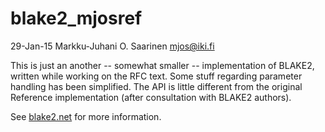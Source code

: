 # blake2_mjosref

29-Jan-15  Markku-Juhani O. Saarinen <mjos@iki.fi>

This is just an another -- somewhat smaller -- implementation of BLAKE2,
written while working on the RFC text. Some stuff regarding parameter
handling has been simplified. The API is little different from the 
original Reference implementation (after consultation with BLAKE2 authors).

See [blake2.net](https://blake2.net) for more information.
